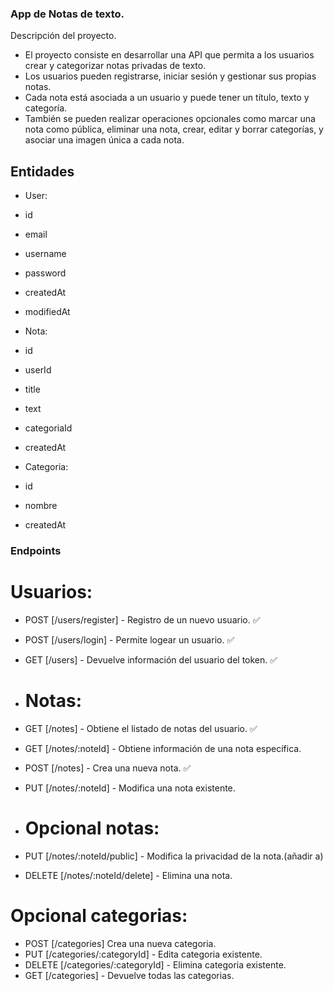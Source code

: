 ### App de Notas de texto.

Descripción del proyecto.

- El proyecto consiste en desarrollar una API que permita a los usuarios crear y categorizar notas privadas de texto.
- Los usuarios pueden registrarse, iniciar sesión y gestionar sus propias notas.
- Cada nota está asociada a un usuario y puede tener un título, texto y categoría.
- También se pueden realizar operaciones opcionales como marcar una nota como pública, eliminar una nota, crear, editar y borrar categorías, y asociar una imagen única a cada nota.

## Entidades

- User:

- id
- email
- username
- password
- createdAt
- modifiedAt

- Nota:

- id
- userId
- title
- text
- categoriaId
- createdAt

- Categoria:

- id
- nombre
- createdAt

### Endpoints

# Usuarios:

- POST [/users/register] - Registro de un nuevo usuario. ✅
- POST [/users/login] - Permite logear un usuario. ✅
- GET [/users] - Devuelve información del usuario del token. ✅

- # Notas:

- GET [/notes] - Obtiene el listado de notas del usuario. ✅
- GET [/notes/:noteId] - Obtiene información de una nota específica.
- POST [/notes] - Crea una nueva nota. ✅
- PUT [/notes/:noteId] - Modifica una nota existente.

- # Opcional notas:

- PUT [/notes/:noteId/public] - Modifica la privacidad de la nota.(añadir a)
- DELETE [/notes/:noteId/delete] - Elimina una nota.

# Opcional categorias:

- POST [/categories] Crea una nueva categoria.
- PUT [/categories/:categoryId] - Edita categoria existente.
- DELETE [/categories/:categoryId] - Elimina categoria existente.
- GET [/categories] - Devuelve todas las categorias.
